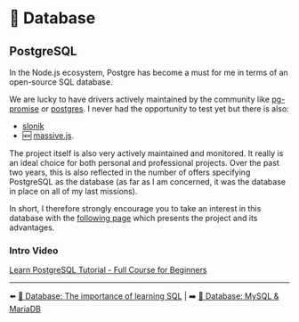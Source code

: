 # 💾 Database

## PostgreSQL

In the Node.js ecosystem, Postgre has become a must for me in terms of an open-source SQL database.

We are lucky to have drivers actively maintained by the community like [pg-promise](https://github.com/vitaly-t/pg-promise) or [postgres](https://www.npmjs.com/package/postgres). I never had the opportunity to test yet but there is also:

- [slonik](https://github.com/gajus/slonik)
- 🆕 [massive.js](https://massivejs.org/).

The project itself is also very actively maintained and monitored. It really is an ideal choice for both personal and professional projects. Over the past two years, this is also reflected in the number of offers specifying PostgreSQL as the database (as far as I am concerned, it was the database in place on all of my last missions).

In short, I therefore strongly encourage you to take an interest in this database with the [following page](https://www.postgresql.org/about/) which presents the project and its advantages.

### Intro Video

[Learn PostgreSQL Tutorial - Full Course for Beginners](https://www.youtube.com/watch?v=qw--VYLpxG4)

---

⬅️ [💾 Database: The importance of learning SQL](./3-learning-sql.md) |
➡️ [💾 Database: MySQL & MariaDB](./5-mysql-mariadb.md)
